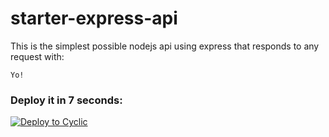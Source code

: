# starter-express-api

This is the simplest possible nodejs api using express that responds to any request with:

```
Yo!
```

### Deploy it in 7 seconds:

[![Deploy to Cyclic](https://deploy.cyclic.app/button.svg)](https://deploy.cyclic.app/)
